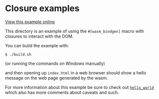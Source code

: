 # Closure examples

[View this example online](https://webassembly.studio/?f=g3hc1qs6tka)

This directory is an example of using the `#[wasm_bindgen]` macro with closures
to interact with the DOM.

You can build the example with:

```
$ ./build.sh
```

(or running the commands on Windows manually)

and then opening up `index.html` in a web browser should show a hello message on
the web page generated by the wasm.

For more information about this example be sure to check out
[`hello_world`][hello] which also has more comments about caveats and such.

[hello]: https://github.com/alexcrichton/wasm-bindgen/tree/master/examples/hello_world
